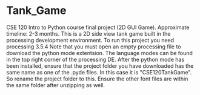 # Tank_Game
CSE 120 Intro to Python course final project (2D GUI Game). Approximate timeline: 2-3 months. This is a 2D side view tank game built in the processing development environment.
To run this project you need processing 3.5.4
Note that you must open an empty processing file to download the python mode extentsion. The language modes can be found in the top right corner of the processing DE.
After the python mode has been installed, ensure that the project folder you have downloaded has the same name as one of the .pyde files. 
In this case it is "CSE120TankGame". So rename the project folder to this. Ensure the other font files are within the same folder after unzipping as well.
